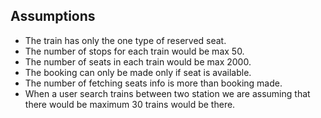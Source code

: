 
## Assumptions

- The train has only the one type of reserved seat.
- The number of stops for each train would be max 50.
- The number of seats in each train would be max 2000.
- The booking can only be made only if seat is available.
- The number of fetching seats info is more than booking made.
- When a user search trains between two station we are assuming that there 
  would be maximum 30 trains would be there.

